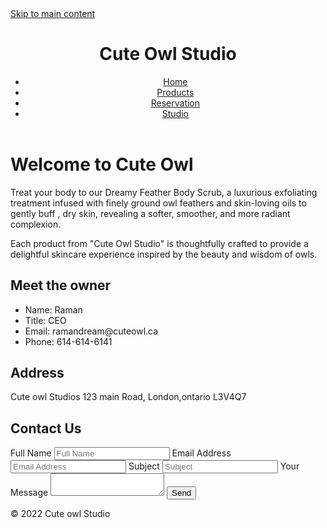 <!DOCTYPE html>
<html lang="en">
<head>
  <meta charset="UTF-8">
  <meta http-equiv="X-UA-Compatible" content="IE=edge">
  <meta name="viewport" content="width=device-width, initial-scale=1.0">
  <title>Accessible Me</title>
  <link rel="preconnect" href="https://fonts.googleapis.com">
  <link rel="preconnect" href="https://fonts.gstatic.com" crossorigin>
  <link href="https://fonts.googleapis.com/css2?family=Roboto:wght@100;500&family=Stick+No+Bills:wght@300&display=swap" rel="stylesheet">
  <link rel="stylesheet" href="css/main.css">
</head>
<body>
  <a href="#main-content" class="skip-link">Skip to main content</a>
  <header class="site-header">
    <h1>Cute Owl Studio</h1>
    <nav class="main-nav">
      <ul>
        <li><a href="#">Home</a></li>
        <li><a href="#">Products</a></li>
        <li><a href="#">Reservation</a></li>
        <li><a href="#">Studio</a></li>
      </ul>
    </nav>
  </header>
  <main class="main-content" role="main" id="main-content">
    <h1>Welcome to Cute Owl</h1>
    <p>Treat your body to our Dreamy Feather Body Scrub, 
      a luxurious exfoliating treatment infused with finely ground owl feathers and skin-loving oils to gently buff 
      , dry skin, revealing a softer, smoother, and more radiant complexion.</p>
    <p>Each product from "Cute Owl Studio" is thoughtfully crafted to provide a delightful skincare
       experience inspired by the beauty and wisdom of owls.</p>
    <section class="owner">
      <h1>Meet the owner</h1>
      <ul>
        <li>Name: Raman</li>
        <li>Title: CEO</li>
        <li>Email: ramandream@cuteowl.ca</li>
        <li>Phone: 614-614-6141</li>
      </ul>
      <h1>Address</h1>
      <p>
        Cute owl Studios
        123 main Road,
        London,ontario
        L3V4Q7
      </p>
    </section>
    <section class="contact-section">
      <h1>Contact Us</h1>
      <form action="thanks.html">
        <label for="fullName">Full Name</label>
        <input type="text" id="fullName" placeholder="Full Name" aria-label="Full Name" required>
        <label for="emailAddress">Email Address</label>
        <input type="email" id="emailAddress" placeholder="Email Address" aria-label="Email Address" required>
        <label for="subject">Subject</label>
        <input type="text" id="subject" placeholder="Subject" aria-label="Subject" required>
        <label for="message">Your Message</label>
        <textarea id="message" aria-label="Your Message" required></textarea>
        <button type="submit">Send</button>
      </form>
    </section>
  </main>
  <footer class="site-footer" role="contentinfo">
    &copy; 2022 Cute owl Studio
  </footer>
</body>
</html>

